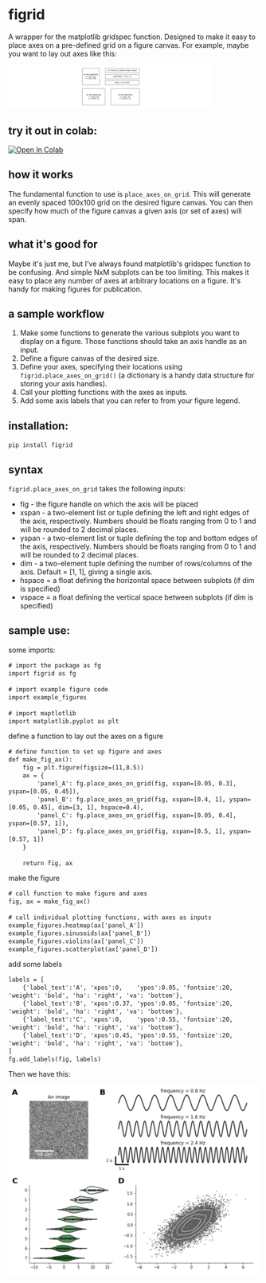 # figrid
A wrapper for the matplotlib gridspec function.  Designed to make it easy to place axes on a pre-defined grid on a figure canvas. For example, maybe you want to lay out axes like this:

<img src="examples/sample_figure_layout.png?raw=true " alt="Example Layout" style="zoom:40%;" />

## try it out in colab:  
<a href="https://colab.research.google.com/github/dougollerenshaw/figrid/blob/colab_example/figrid_example_notebook.ipynb" target="_parent"><img src="https://colab.research.google.com/assets/colab-badge.svg" alt="Open In Colab"/></a>

## how it works
The fundamental function to use is `place_axes_on_grid`. This will generate an evenly spaced 100x100 grid on the desired figure canvas. You can then specify how much of the figure canvas a given axis (or set of axes) will span.  

## what it's good for
Maybe it's just me, but I've always found matplotlib's gridspec function to be confusing. And simple NxM subplots can be too limiting. This makes it easy to place any number of axes at arbitrary locations on a figure. It's handy for making figures for publication.

## a sample workflow
1) Make some functions to generate the various subplots you want to display on a figure. Those functions should take an axis handle as an input.
2) Define a figure canvas of the desired size.
3) Define your axes, specifying their locations using `figrid.place_axes_on_grid()` (a dictionary is a handy data structure for storing your axis handles).
4) Call your plotting functions with the axes as inputs.
5) Add some axis labels that you can refer to from your figure legend.

## installation:

    pip install figrid

## syntax
`figrid.place_axes_on_grid` takes the following inputs:
* fig - the figure handle on which the axis will be placed
* xspan - a two-element list or tuple defining the left and right edges of the axis, respectively. Numbers should be floats ranging from 0 to 1 and will be rounded to 2 decimal places.
* yspan - a two-element list or tuple defining the top and bottom edges of the axis, respectively. Numbers should be floats ranging from 0 to 1 and will be rounded to 2 decimal places.
* dim - a two-element tuple defining the number of rows/columns of the axis. Default = [1, 1], giving a single axis.
* hspace = a float defining the horizontal space between subplots (if dim is specified)
* vspace = a float defining the vertical space between subplots (if dim is specified)

## sample use:

some imports:

    # import the package as fg
    import figrid as fg

    # import example figure code
    import example_figures

    # import maptlotlib
    import matplotlib.pyplot as plt

define a function to lay out the axes on a figure

    # define function to set up figure and axes
    def make_fig_ax():
        fig = plt.figure(figsize=(11,8.5))
        ax = {
            'panel_A': fg.place_axes_on_grid(fig, xspan=[0.05, 0.3], yspan=[0.05, 0.45]),
            'panel_B': fg.place_axes_on_grid(fig, xspan=[0.4, 1], yspan=[0.05, 0.45], dim=[3, 1], hspace=0.4),
            'panel_C': fg.place_axes_on_grid(fig, xspan=[0.05, 0.4], yspan=[0.57, 1]),
            'panel_D': fg.place_axes_on_grid(fig, xspan=[0.5, 1], yspan=[0.57, 1])
        }
        
        return fig, ax

make the figure

    # call function to make figure and axes
    fig, ax = make_fig_ax()

    # call individual plotting functions, with axes as inputs
    example_figures.heatmap(ax['panel_A'])
    example_figures.sinusoids(ax['panel_B'])
    example_figures.violins(ax['panel_C'])
    example_figures.scatterplot(ax['panel_D'])

add some labels

    labels = [
        {'label_text':'A', 'xpos':0,    'ypos':0.05, 'fontsize':20, 'weight': 'bold', 'ha': 'right', 'va': 'bottom'},
        {'label_text':'B', 'xpos':0.37, 'ypos':0.05, 'fontsize':20, 'weight': 'bold', 'ha': 'right', 'va': 'bottom'},
        {'label_text':'C', 'xpos':0,    'ypos':0.55, 'fontsize':20, 'weight': 'bold', 'ha': 'right', 'va': 'bottom'},
        {'label_text':'D', 'xpos':0.45, 'ypos':0.55, 'fontsize':20, 'weight': 'bold', 'ha': 'right', 'va': 'bottom'},
    ]
    fg.add_labels(fig, labels)

Then we have this:

<img src="examples/sample_figure.png?raw=true " alt="Example Figure" style="zoom:100%;" />